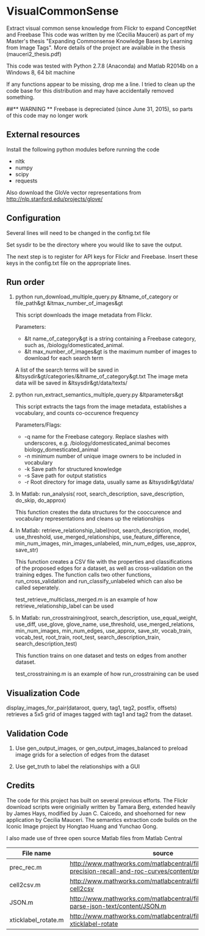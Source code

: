 # VisualCommonSense
Extract visual common sense knowledge from Flickr to expand ConceptNet and Freebase
This code was written by me (Cecilia Mauceri) as part of my Master's thesis "Expanding Commonsense Knowledge Bases by Learning from Image Tags". More details of the project are available in the thesis (mauceri2_thesis.pdf)

This code was tested with Python 2.7.8 (Anaconda) and Matlab R2014b on a Windows 8, 64 bit machine

If any functions appear to be missing, drop me a line. I tried to clean up the code base for this distribution and may have accidentally removed something.

##** WARNING **
Freebase is depreciated (since June 31, 2015), so parts of this code may no longer work

External resources
-------------------------------

Install the following python modules before running the code

- nltk
- numpy
- scipy
- requests

Also download the GloVe vector representations from
http://nlp.stanford.edu/projects/glove/

Configuration 
--------------------------------------------

Several lines will need to be changed in the config.txt file

Set sysdir to be the directory where you would like to save the output. 

The next step is to register for API keys for Flickr and Freebase. Insert these keys in the config.txt file on the appropriate lines.

Run order 
---------------------------------------------

1.  python run_download_multiple_query.py &ltname_of_category or file_path&gt &ltmax_number_of_images&gt
    
    This script downloads the image metadata from Flickr.

    Parameters:
    
    * &lt name_of_category&gt is a string containing a Freebase category, such as, /biology/domesticated_animal. 
    * &lt max_number_of_images&gt is the maximum number of images to download for each search term
    
    A list of the search terms will be saved in  &ltsysdir&gt/categories/&ltname_of_category&gt.txt
    The image meta data will be saved in &ltsysdir&gt/data/texts/

2.  python run_extract_semantics_multiple_query.py &ltparameters&gt
    
    This script extracts the tags from the image metadata, establishes a vocabulary, and counts co-occurence frequency

    Parameters/Flags:
    
    * -q name for the Freebase category. Replace slashes with underscores, e.g. /biology/domesticated_animal becomes biology_domesticated_animal 
    * -n minimum number of unique image owners to be included in vocabulary 
    * -k Save path for structured knowledge 
    * -s Save path for output statistics 
    * -r Root directory for image data, usually same as &ltsysdir&gt/data/

3. In Matlab: run_analysis( root, search_description, save_description, do_skip, do_approx)
   
   This function creates the data structures for the cooccurence and vocabulary representations and cleans up the relationships

4. In Matlab: retrieve_relationship_label(root, search_description, model, use_threshold, 
    use_merged_relationships, use_feature_difference, min_num_images, min_images_unlabeled, 
    min_num_edges, use_approx, save_str)
   
    This function creates a CSV file with the properties and classifications of the proposed edges for a dataset, as well as cross-validation on the training edges. The function calls two other functions, run_cross_validation and run_classify_unlabeled which can also be called seperately.

   test_retrieve_multiclass_merged.m is an example of how retrieve_relationship_label can be used

5. In Matlab: run_crosstraining(root, search_description, use_equal_weight, use_diff, 
    use_glove, glove_name, use_threshold, use_merged_relations, min_num_images, 
    min_num_edges, use_approx, save_str, vocab_train, vocab_test, root_train, root_test, 
    search_description_train, search_description_test)
   
   This function trains on one dataset and tests on edges from another dataset. 

   test_crosstraining.m is an example of how run_crosstraining can be used

Visualization Code 
----------------------------------------------

display_images_for_pair(dataroot, query, tag1, tag2, postfix, offsets) retrieves a 5x5 grid of images tagged with tag1 and tag2 from the dataset.

Validation Code
----------------------------------------------

1. Use gen_output_images, or gen_output_images_balanced to preload image grids for a selection of edges from the dataset

2. Use get_truth to label the relationships with a GUI

Credits
-----------------------------------------------

The code for this project has built on several previous efforts. The Flickr download scripts were originially written by Tamara Berg, extended heavily by James Hays, modified by Juan C. Caicedo, and shoehorned for new application by Cecilia Mauceri. The semantics extraction code builds on the Iconic Image project by Hongtao Huang and Yunchao Gong.

I also made use of three open source Matlab files from Matlab Central

|File name|source|
|------------- | -------------|
|prec_rec.m|http://www.mathworks.com/matlabcentral/fileexchange/21528-precision-recall-and-roc-curves/content/prec_rec/prec_rec.m|
|cell2csv.m|http://www.mathworks.com/matlabcentral/fileexchange/7601-cell2csv|
|JSON.m|http://www.mathworks.com/matlabcentral/fileexchange/42236-parse-json-text/content/JSON.m|
|xticklabel_rotate.m|http://www.mathworks.com/matlabcentral/fileexchange/3486-xticklabel-rotate|
